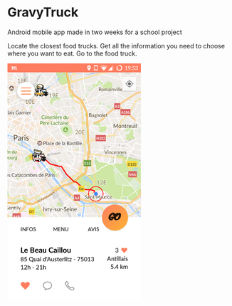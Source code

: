 # GravyTruck
Android mobile app made in two weeks for a school project

Locate the closest food trucks. 
Get all the information you need to choose where you want to eat.
Go to the food truck.

<img src="screenshots/maps.png" width="300" align="center">
